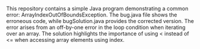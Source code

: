 This repository contains a simple Java program demonstrating a common error: ArrayIndexOutOfBoundsException. The bug.java file shows the erroneous code, while bugSolution.java provides the corrected version.  The error arises from an off-by-one error in the loop condition when iterating over an array.  The solution highlights the importance of using < instead of <= when accessing array elements using index.